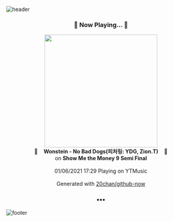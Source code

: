 ![header](https://capsule-render.vercel.app/api?type=wave&height=170&section=header&text=Hi.%20I'm%20SHIFT&fontColor=090707&fontAlignX=45&fontAlignY=65&fontSize=100)

<h3 align="center">🎵 Now Playing... 🎵</h3>
<p align="center">
  <a href="https://music.youtube.com/channel/UC26_v5ZJhEnTuP1c8ikHB_g">
    <img width="300" src="https://lh3.googleusercontent.com/eScm1LzNLwusg8llNCiz6e97URDAXkc8nQU07i7BbI-eFQv1_lS7o2-yI17HJWq2cLDD6x5GNBZPfLk">
  </a>
  <br>
  🎵&nbsp&nbsp&nbsp <b>Wonstein - No Bad Dogs(피처링: YDG, Zion.T)</b> &nbsp&nbsp&nbsp🎵
  <br>
  on <b>Show Me the Money 9 Semi Final</b>
  
  <br />
  <br />
  01/06/2021 17:29 Playing on YTMusic
  <br />
  <br />
  Generated with <a href="https://github.com/20chan/github-now">20chan/github-now</a>
</p>

<h3 align="center">•••</h3>

![footer](https://capsule-render.vercel.app/api?type=wave&height=150&section=footer)
